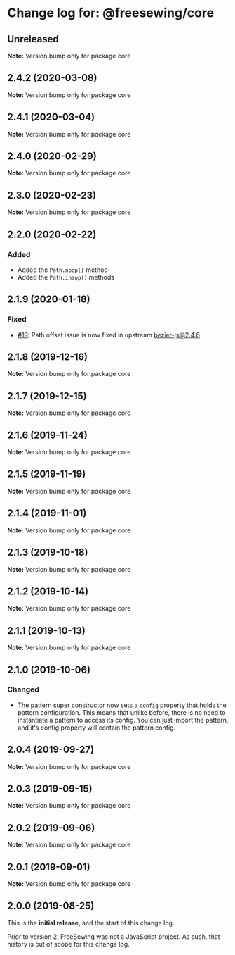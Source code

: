 # Change log for: @freesewing/core


## Unreleased

**Note:** Version bump only for package core


## 2.4.2 (2020-03-08)

**Note:** Version bump only for package core


## 2.4.1 (2020-03-04)

**Note:** Version bump only for package core


## 2.4.0 (2020-02-29)

**Note:** Version bump only for package core


## 2.3.0 (2020-02-23)

**Note:** Version bump only for package core


## 2.2.0 (2020-02-22)

### Added

 - Added the `Path.noop()` method
 - Added the `Path.insop()` methods
## 2.1.9 (2020-01-18)

### Fixed

 - [#19](https://github.com/freesewing/freesewing/issues/19): Path offset issue is now fixed in upstream bezier-js@2.4.6
## 2.1.8 (2019-12-16)

**Note:** Version bump only for package core


## 2.1.7 (2019-12-15)

**Note:** Version bump only for package core


## 2.1.6 (2019-11-24)

**Note:** Version bump only for package core


## 2.1.5 (2019-11-19)

**Note:** Version bump only for package core


## 2.1.4 (2019-11-01)

**Note:** Version bump only for package core


## 2.1.3 (2019-10-18)

**Note:** Version bump only for package core


## 2.1.2 (2019-10-14)

**Note:** Version bump only for package core


## 2.1.1 (2019-10-13)

**Note:** Version bump only for package core


## 2.1.0 (2019-10-06)

### Changed

 - The pattern super constructor now sets a `config` property that holds the pattern configuration. This means that unlike before, there is no need to instantiate a pattern to access its config. You can just import the pattern, and it's config property will contain the pattern config.
## 2.0.4 (2019-09-27)

**Note:** Version bump only for package core


## 2.0.3 (2019-09-15)

**Note:** Version bump only for package core


## 2.0.2 (2019-09-06)

**Note:** Version bump only for package core


## 2.0.1 (2019-09-01)

**Note:** Version bump only for package core




## 2.0.0 (2019-08-25)

This is the **initial release**, and the start of this change log.

Prior to version 2, FreeSewing was not a JavaScript project.
As such, that history is out of scope for this change log.
